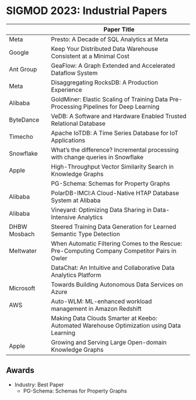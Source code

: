 # SIGMOD 2023: Industrial Papers

|              | Paper Title                                                                                   |
| ------------ | --------------------------------------------------------------------------------------------- |
| Meta         | Presto: A Decade of SQL Analytics at Meta                                                     |
| Google       | Keep Your Distributed Data Warehouse Consistent at a Minimal Cost                             |
| Ant Group    | GeaFlow: A Graph Extended and Accelerated Dataflow System                                     |
| Meta         | Disaggregating RocksDB: A Production Experience                                               |
| Alibaba      | GoldMiner: Elastic Scaling of Training Data Pre-Processing Pipelines for Deep Learning        |
| ByteDance    | VeDB: A Software and Hardware Enabled Trusted Relational Database                             |
| Timecho      | Apache IoTDB: A Time Series Database for IoT Applications                                     |
| Snowflake    | What’s the difference? Incremental processing with change queries in Snowflake                |
| Apple        | High-Throughput Vector Similarity Search in Knowledge Graphs                                  |
|              | PG-Schema: Schemas for Property Graphs                                                        |
| Alibaba      | PolarDB-IMCI:A Cloud-Native HTAP Database System at Alibaba                                   |
| Alibaba      | Vineyard: Optimizing Data Sharing in Data-Intensive Analytics                                 |
| DHBW Mosbach | Steered Training Data Generation for Learned Semantic Type Detection                          |
| Meltwater    | When Automatic Filtering Comes to the Rescue: Pre-Computing Company Competitor Pairs in Owler |
|              | DataChat: An Intuitive and Collaborative Data Analytics Platform                              |
| Microsoft    | Towards Building Autonomous Data Services on Azure                                            |
| AWS          | Auto-WLM: ML-enhanced workload management in Amazon Redshift                                  |
|              | Making Data Clouds Smarter at Keebo: Automated Warehouse Optimization using Data Learning     |
| Apple        | Growing and Serving Large Open-domain Knowledge Graphs                                        |

## Awards

- Industry: Best Paper
  - PG-Schema: Schemas for Property Graphs
